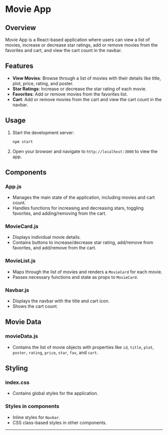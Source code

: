 # Movie App

## Overview

Movie App is a React-based application where users can view a list of movies, increase or decrease star ratings, add or remove movies from the favorites and cart, and view the cart count in the navbar.

## Features

- **View Movies**: Browse through a list of movies with their details like title, plot, price, rating, and poster.
- **Star Ratings**: Increase or decrease the star rating of each movie.
- **Favorites**: Add or remove movies from the favorites list.
- **Cart**: Add or remove movies from the cart and view the cart count in the navbar.


## Usage

1. Start the development server:
   ```bash
   npm start
   ```
2. Open your browser and navigate to `http://localhost:3000` to view the app.

## Components

### App.js

- Manages the main state of the application, including movies and cart count.
- Handles functions for increasing and decreasing stars, toggling favorites, and adding/removing from the cart.

### MovieCard.js

- Displays individual movie details.
- Contains buttons to increase/decrease star rating, add/remove from favorites, and add/remove from the cart.

### MovieList.js

- Maps through the list of movies and renders a `MovieCard` for each movie.
- Passes necessary functions and state as props to `MovieCard`.

### Navbar.js

- Displays the navbar with the title and cart icon.
- Shows the cart count.



## Movie Data

### movieData.js

- Contains the list of movie objects with properties like `id`, `title`, `plot`, `poster`, `rating`, `price`, `star`, `fav`, and `cart`.


## Styling

### index.css

- Contains global styles for the application.

### Styles in components

- Inline styles for `Navbar`.
- CSS class-based styles in other components.


---
